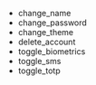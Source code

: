 * change_name
* change_password
* change_theme
* delete_account
* toggle_biometrics
* toggle_sms
* toggle_totp
